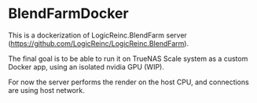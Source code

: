 # BlendFarmDocker

This is a dockerization of LogicReinc.BlendFarm server (https://github.com/LogicReinc/LogicReinc.BlendFarm).

The final goal is to be able to run it on TrueNAS Scale system as a custom Docker app, using an isolated nvidia GPU (WIP).

For now the server performs the render on the host CPU, and connections are using host network.
